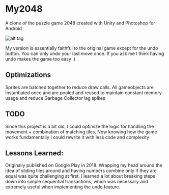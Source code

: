 # My2048
A clone of the puzzle game 2048 created with Unity and Photoshop for Android

![alt tag](https://i.imgur.com/5JclVwws.png)

My version is essentially faithful to the original game except for the undo button. You can only undo your last move once. If you ask me I think having undo makes the game too easy :)

## Optimizations

Sprites are batched together to reduce draw calls. All gameobjects are instantiated once and are pooled and reused to maintain constant memory usage and reduce Garbage Collector lag spikes

## TODO

Since this project is a bit old, I could optimize the logic for handling the movement + combination of matching tiles. Now knowing how the game works fundamentally I could rewrite it with less code and complexity

## Lessons Learned:

Originally published on Google Play in 2018. Wrapping my head around the idea of sliding tiles around and having numbers combine only if they are equal was quite challenging at first. I learned a lot about breaking steps down into simple sequential transactions, which was necessary and extremely useful when implementing the undo feature.
